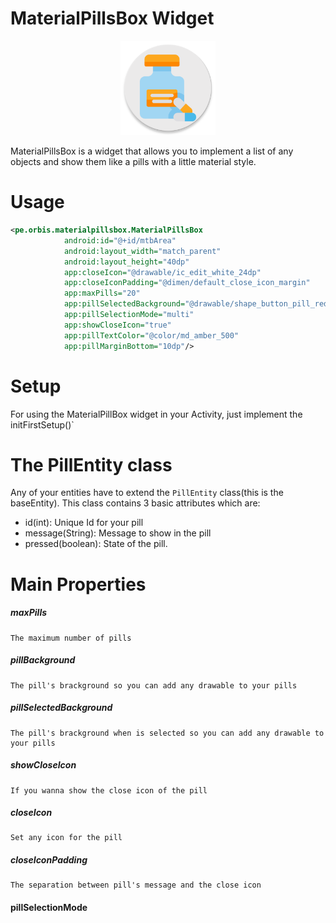 # MaterialPillsBox Widget

<p align="center">
    <img src="Screenshots/ic_pillsbox_launcher-web.png" alt="icon" width="30%"/>
</p>

MaterialPillsBox is a widget that allows you to implement a list of any objects
and show them like a pills with a little material style.

# Usage

```xml
<pe.orbis.materialpillsbox.MaterialPillsBox
            android:id="@+id/mtbArea"
            android:layout_width="match_parent"
            android:layout_height="40dp"
            app:closeIcon="@drawable/ic_edit_white_24dp"
            app:closeIconPadding="@dimen/default_close_icon_margin"
            app:maxPills="20"
            app:pillSelectedBackground="@drawable/shape_button_pill_red"
            app:pillSelectionMode="multi"
            app:showCloseIcon="true"
            app:pillTextColor="@color/md_amber_500"
            app:pillMarginBottom="10dp"/>
```



# Setup
For using the MaterialPillBox widget in your Activity, just implement the initFirstSetup()`
  
# The PillEntity class                          
Any of your entities have to extend the `PillEntity` class(this is the baseEntity). This class contains 
3 basic attributes which are: 

* id(int): Unique Id for your pill
* message(String): Message to show in the pill
* pressed(boolean): State of the pill.

# Main Properties

##### maxPills
    The maximum number of pills 
##### pillBackground
    The pill's brackground so you can add any drawable to your pills
##### pillSelectedBackground
    The pill's brackground when is selected so you can add any drawable to your pills
##### showCloseIcon
    If you wanna show the close icon of the pill
##### closeIcon
    Set any icon for the pill
##### closeIconPadding
    The separation between pill's message and the close icon
#### pillSelectionMode



















